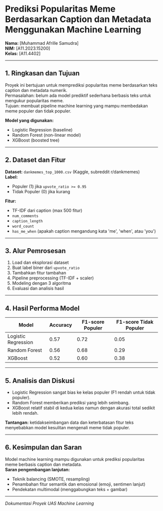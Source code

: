 
# Prediksi Popularitas Meme Berdasarkan Caption dan Metadata Menggunakan Machine Learning

**Nama:** [Muhammad Afrille Samudra]  
**NIM:** [A11.2023.15200]  
**Kelas:** [A11.4402]  

---

## 1. Ringkasan dan Tujuan

Proyek ini bertujuan untuk memprediksi popularitas meme berdasarkan teks caption dan metadata numerik.  
Permasalahan: belum ada model prediktif sederhana berbasis teks untuk mengukur popularitas meme.  
Tujuan: membuat pipeline machine learning yang mampu membedakan meme populer dan tidak populer.

**Model yang digunakan:**
- Logistic Regression (baseline)
- Random Forest (non-linear model)
- XGBoost (boosted tree)

---

## 2. Dataset dan Fitur

**Dataset:** `dankmemes_top_1000.csv` (Kaggle, subreddit r/dankmemes)  
**Label:**
- Populer (1) jika `upvote_ratio >= 0.95`
- Tidak Populer (0) jika kurang

**Fitur:**
- TF-IDF dari caption (max 500 fitur)
- `num_comments`
- `caption_length`
- `word_count`
- `has_me_when` (apakah caption mengandung kata 'me', 'when', atau 'you')

---

## 3. Alur Pemrosesan

1. Load dan eksplorasi dataset  
2. Buat label biner dari `upvote_ratio`  
3. Tambahkan fitur tambahan  
4. Pipeline preprocessing (TF-IDF + scaler)  
5. Modeling dengan 3 algoritma  
6. Evaluasi dan analisis hasil  

---

## 4. Hasil Performa Model

| Model               | Accuracy | F1-score Populer | F1-score Tidak Populer |
|---------------------|----------|------------------|-------------------------|
| Logistic Regression | 0.57     | 0.72             | 0.05                    |
| Random Forest       | 0.56     | 0.68             | 0.29                    |
| XGBoost             | 0.52     | 0.60             | 0.38                    |

---

## 5. Analisis dan Diskusi

- Logistic Regression sangat bias ke kelas populer (F1 rendah untuk tidak populer).  
- Random Forest memberikan prediksi yang lebih seimbang.  
- XGBoost relatif stabil di kedua kelas namun dengan akurasi total sedikit lebih rendah.  

**Tantangan:** ketidakseimbangan data dan keterbatasan fitur teks menyebabkan model kesulitan mengenali meme tidak populer.

---

## 6. Kesimpulan dan Saran

Model machine learning mampu digunakan untuk prediksi popularitas meme berbasis caption dan metadata.  
**Saran pengembangan lanjutan:**
- Teknik balancing (SMOTE, resampling)
- Penambahan fitur semantik dan emosional (emoji, sentimen lanjut)
- Pendekatan multimodal (menggabungkan teks + gambar)

---

*Dokumentasi Proyek UAS Machine Learning*
